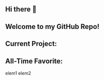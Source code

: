 ## Hi there 👋
## Welcome to my GitHub Repo!

## Current Project:


## All-Time Favorite:


<table>
  <tb>
    elem1
  </tb>
  <tb>
    elem2
  </tb>
</table>

<!--
**Swift-Kevin/Swift-Kevin** is a ✨ _special_ ✨ repository because its `README.md` (this file) appears on your GitHub profile.

Here are some ideas to get you started:

- 🔭 I’m currently working on ...
- 🌱 I’m currently learning ...
- 👯 I’m looking to collaborate on ...
- 🤔 I’m looking for help with ...
- 💬 Ask me about ...
- 📫 How to reach me: ...
- 😄 Pronouns: ...
- ⚡ Fun fact: ...
-->
